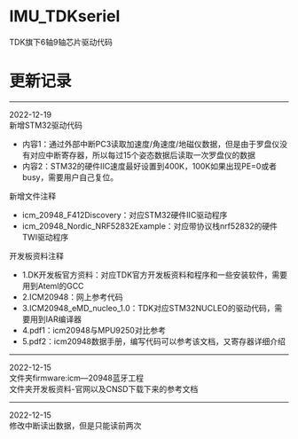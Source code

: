 # IMU_TDKseriel
TDK旗下6轴9轴芯片驱动代码


# 更新记录
***
2022-12-19<br>
新增STM32驱动代码<br>
- 内容1：通过外部中断PC3读取加速度/角速度/地磁仪数据，但是由于罗盘仪没有对应中断寄存器，所以每过15个姿态数据后读取一次罗盘仪的数据<br>
- 内容2：STM32的硬件IIC速度最好设置到400K，100K如果出现PE=0或者busy，需要用户自己复位。

新增文件注释
- icm_20948_F412Discovery：对应STM32硬件IIC驱动程序
- icm_20948_Nordic_NRF52832Example：对应带协议栈nrf52832的硬件TWI驱动程序

开发板资料注释
- 1.DK开发板官方资料：对应TDK官方开发板资料和程序和一些安装软件，需要用到Ateml的GCC
- 2.ICM20948：网上参考代码
- 3.ICM20948_eMD_nucleo_1.0：TDK对应STM32NUCLEO的驱动代码，需要用到IAR编译器
- 4.pdf1：icm20948与MPU9250对比参考
- 5.pdf2：icm20948数据手册，编写代码可以参考该文档，又寄存器详细介绍
***
2022-12-15<br>
文件夹firmware:icm—20948蓝牙工程<br>
文件夹开发板资料-官网以及CNSD下载下来的参考文档<br>

***
2022-12-15<br>
修改中断读出数据，但是只能读前两次<br>